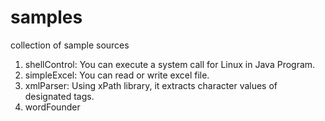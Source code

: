 # samples
collection of sample sources
1. shellControl: You can execute a system call for Linux in Java Program.
2. simpleExcel: You can read or write excel file.
3. xmlParser: Using xPath library, it extracts character values of designated tags.
4. wordFounder